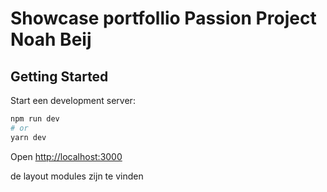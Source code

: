 # Showcase portfollio Passion Project Noah Beij

## Getting Started

Start een development server:

```bash
npm run dev
# or
yarn dev
```

Open [http://localhost:3000](http://localhost:3000)

de layout modules zijn te vinden 



